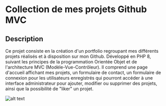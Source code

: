 # Collection de mes projets Github MVC

## Description
Ce projet consiste en la création d'un portfolio regroupant mes différents projets réalisés et à disposition sur mon Github.
Développé en PHP 8, suivant les principes de la programmation Orientée Objet et de l'architecture MVC (Modèle-Vue-Contrôleur). 
Il comprend une page d'accueil affichant mes projets, un formulaire de contact, un formulaire de connexion pour les utilisateurs enregistrés qui pourront accéder à une interface administrateur pour ajouter, modifier ou supprimer des projets, ainsi que la possibilité de "liker" un projet.


![alt text](<Collection Projets MVC PHP.jpg>)